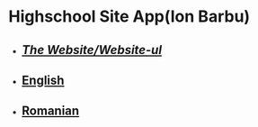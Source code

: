 # Highschool Site App(Ion Barbu)

- ## [**_The Website/Website-ul_**](https://highschool-site-app-ca.netlify.app/)

- ## [**English**](https://github.com/axense234/Highschool-Site-App/tree/master/en#readme)
- ## [**Romanian**](https://github.com/axense234/Highschool-Site-App/tree/master/ro#readme)

